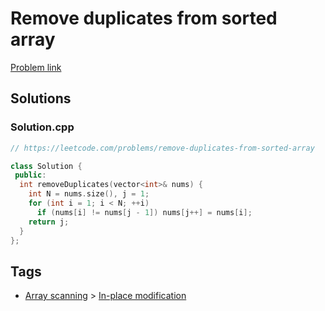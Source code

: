 # Remove duplicates from sorted array

[Problem link](https://leetcode.com/problems/remove-duplicates-from-sorted-array)

## Solutions


### Solution.cpp
```cpp
// https://leetcode.com/problems/remove-duplicates-from-sorted-array

class Solution {
 public:
  int removeDuplicates(vector<int>& nums) {
    int N = nums.size(), j = 1;
    for (int i = 1; i < N; ++i)
      if (nums[i] != nums[j - 1]) nums[j++] = nums[i];
    return j;
  }
};
```
## Tags

* [Array scanning](/README.md#Array_scanning) > [In-place modification](/README.md#Array_scanning-In_place_modification)
